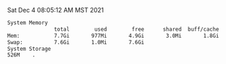 Sat Dec  4 08:05:12 AM MST 2021
```bash
System Memory
               total        used        free      shared  buff/cache   available
Mem:           7.7Gi       977Mi       4.9Gi       3.0Mi       1.8Gi       6.2Gi
Swap:          7.6Gi       1.0Mi       7.6Gi
System Storage
526M	.
```
```bash
